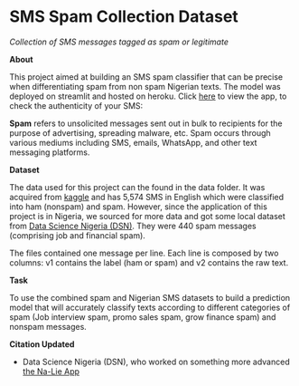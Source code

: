 # SMS Spam Collection Dataset #

*Collection of SMS messages tagged as spam or legitimate*

**About**

This project aimed at building an SMS spam classifier that can be precise when differentiating spam from non spam Nigerian texts. The model was deployed on streamlit and hosted on heroku. Click [here](https://sms-pa.herokuapp.com/) to view the app, to check the authenticity of your SMS:


**Spam** refers to unsolicited messages sent out in bulk to recipients for the purpose of advertising, spreading malware, etc. Spam occurs through various mediums including SMS, emails, WhatsApp, and other text messaging platforms.

**Dataset**

The data used for this project can the found in the data folder. It was acquired from [kaggle](https://www.kaggle.com/uciml/sms-spam-collection-dataset) and has 5,574 SMS in English which were classified into ham (nonspam) and spam. However, since the application of this project is in Nigeria, we sourced for more data and got some local dataset from [Data Science Nigeria (DSN)](https://drive.google.com/drive/folders/1gividY9zzjjfaOLR8VOJT2JsZHiukFbB). They were 440 spam messages (comprising job and financial spam).

The files contained one message per line. Each line is composed by two columns: v1 contains the label (ham or spam) and v2 contains the raw text. 

**Task**

To use the combined spam and Nigerian SMS datasets to build a prediction model that will accurately classify texts according to different categories of spam (Job interview spam, promo sales spam, grow finance spam) and nonspam messages.

**Citation Updated**

- Data Science Nigeria (DSN), who worked on something more advanced [the Na-Lie App](https://www.datasciencenigeria.org/ai-commons-na-lie/)

